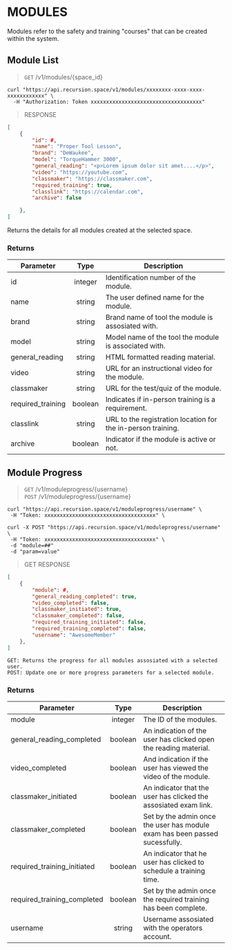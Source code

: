 # MODULES

Modules refer to the safety and training "courses" that can be created within the system.

## Module List

>`GET` /v1/modules/{space_id}

```shell
curl "https://api.recursion.space/v1/modules/xxxxxxxx-xxxx-xxxx-xxxxxxxxxxxx" \
  -H "Authorization: Token xxxxxxxxxxxxxxxxxxxxxxxxxxxxxxxxxxxx"
```

> RESPONSE

```json
[
    {
        "id": #,
        "name": "Proper Tool Lesson",
        "brand": "DeWaukee",
        "model": "TorqueHammer 3000",
        "general_reading": "<p>Lorem ipsum dolor sit amet....</p>",
        "video": "https://youtube.com",
        "classmaker": "https://classmaker.com",
        "required_training": true,
        "classlink": "https://calendar.com",
        "archive": false

    },
]
```

Returns the details for all modules created at the selected space.

### Returns

| Parameter         |  Type   | Description                                                  |
| ----------------- | :-----: | ------------------------------------------------------------ |
| id                | integer | Identification number of the module.                         |
| name              | string  | The user defined name for the module.                        |
| brand             | string  | Brand name of tool the module is assosiated with.            |
| model             | string  | Model name of the tool the module is associated with.        |
| general_reading   | string  | HTML formatted reading material.                             |
| video             | string  | URL for an instructional video for the module.               |
| classmaker        | string  | URL for the test/quiz of the module.                         |
| required_training | boolean | Indicates if in-person training is a requirement.            |
| classlink         | string  | URL to the registration location for the in-person training. |
| archive           | boolean | Indicator if the module is active or not.                    |

## Module Progress

>`GET`  /v1/moduleprogress/{username} <br> `POST` /v1/moduleprogress/{username}

```shell
curl "https://api.recursion.space/v1/moduleprogress/username" \
 -H "Token: xxxxxxxxxxxxxxxxxxxxxxxxxxxxxxxxxxxx" \

curl -X POST "https://api.recursion.space/v1/moduleprogress/username" \
 -H "Token: xxxxxxxxxxxxxxxxxxxxxxxxxxxxxxxxxxxx" \
 -d "module=##"
 -d "param=value"
```

> GET RESPONSE

```json
[
    {
        "module": #,
        "general_reading_completed": true,
        "video_completed": false,
        "classmaker_initiated": true,
        "classmaker_completed": false,
        "required_training_initiated": false,
        "required_training_completed": false,
        "username": "AwesomeMember"
    },
]
```

`GET: Returns the progress for all modules assosiated with a selected user.` <br>
`POST: Update one or more progress parameters for a selected module.`

### Returns

| Parameter                   |  Type   | Description                                                                 |
| --------------------------- | :-----: | --------------------------------------------------------------------------- |
| module                      | integer | The ID of the modules.                                                      |
| general_reading_completed   | boolean | An indication of the user has clicked open the reading material.            |
| video_completed             | boolean | And indication if the user has viewed the video of the module.              |
| classmaker_initiated        | boolean | An indicator that the user has clicked the assosiated exam link.            |
| classmaker_completed        | boolean | Set by the admin once the user has module exam has been passed sucessfully. |
| required_training_initiated | boolean | An indicator that he user has clicked to schedule a training time.          |
| required_training_completed | boolean | Set by the admin once the required training has been complete.              |
| username                    | string  | Username assosiated with the operators account.                             |

